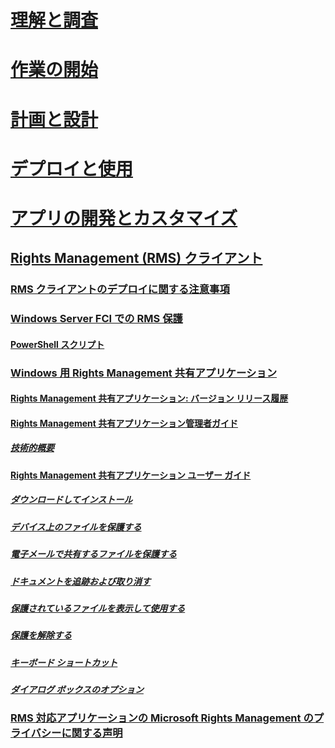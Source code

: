# [理解と調査](/rights-management/understand-explore/azure-rights-management)
# [作業の開始](/rights-management/get-started/requirements-azure-rms)
# [計画と設計](/rights-management/plan-design/deployment-roadmap)
# [デプロイと使用](/rights-management/deploy-use/activate-service)
# [アプリの開発とカスタマイズ](/rights-management/develop/developers-guide)
## [Rights Management (RMS) クライアント](./use-client.md)
### [RMS クライアントのデプロイに関する注意事項](./client-deployment-notes.md)
### [Windows Server FCI での RMS 保護](./configure-fci.md)
#### [PowerShell スクリプト](./fci-script.md)
### [Windows 用 Rights Management 共有アプリケーション](./sharing-app-windows.md)
#### [Rights Management 共有アプリケーション: バージョン リリース履歴](./sharing-app-version-release-history.md)
#### [Rights Management 共有アプリケーション管理者ガイド](./sharing-app-admin-guide.md)
##### [技術的概要](sharing-app-admin-guide-technical.md)
#### [Rights Management 共有アプリケーション ユーザー ガイド](./sharing-app-user-guide.md)
##### [ダウンロードしてインストール](./install-sharing-app.md)
##### [デバイス上のファイルを保護する](./sharing-app-protect-in-place.md)
##### [電子メールで共有するファイルを保護する](./sharing-app-protect-by-email.md)
##### [ドキュメントを追跡および取り消す](./sharing-app-track-revoke.md)
##### [保護されているファイルを表示して使用する](./sharing-app-view-use-files.md)
##### [保護を解除する](./sharing-app-remove-protection.md)
##### [キーボード ショートカット](./sharing-app-keyboard-shortcuts.md)
##### [ダイアログ ボックスのオプション](./sharing-app-dialog-box.md)
### [RMS 対応アプリケーションの Microsoft Rights Management のプライバシーに関する声明](./privacy-statement-rms-enlightened-applications.md)


<!--HONumber=Apr16_HO3-->


